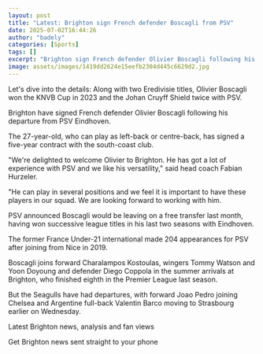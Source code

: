 ```yaml
---
layout: post
title: "Latest: Brighton sign French defender Boscagli from PSV"
date: 2025-07-02T16:44:26
author: "badely"
categories: [Sports]
tags: []
excerpt: "Brighton sign French defender Olivier Boscagli following his departure from PSV Eindhoven."
image: assets/images/1419dd2624e15eefb2304d445c6629d2.jpg
---
```


Let's dive into the details: Along with two Eredivisie titles, Olivier Boscagli won the KNVB Cup in 2023 and the Johan Cruyff Shield twice with PSV.

Brighton have signed French defender Olivier Boscagli following his departure from PSV Eindhoven.

The 27-year-old, who can play as left-back or centre-back, has signed a five-year contract with the south-coast club.

"We're delighted to welcome Olivier to Brighton. He has got a lot of experience with PSV and we like his versatility," said head coach Fabian Hurzeler.

"He can play in several positions and we feel it is important to have these players in our squad. We are looking forward to working with him.

PSV announced Boscagli would be leaving on a free transfer last month, having won successive league titles in his last two seasons with Eindhoven.

The former France Under-21 international made 204 appearances for PSV after joining from Nice in 2019.

Boscagli joins forward Charalampos Kostoulas, wingers Tommy Watson and Yoon Doyoung and defender Diego Coppola in the summer arrivals at Brighton, who finished eighth in the Premier League last season.

But the Seagulls have had departures, with forward Joao Pedro joining Chelsea and Argentine full-back Valentin Barco moving to Strasbourg earlier on Wednesday.

Latest Brighton news, analysis and fan views

Get Brighton news sent straight to your phone

